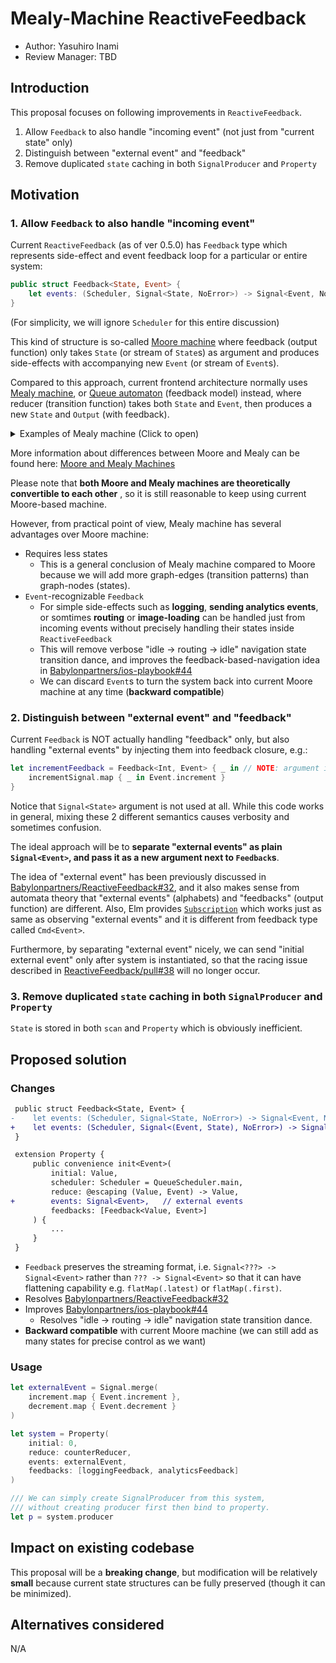 # Mealy-Machine ReactiveFeedback

* Author: Yasuhiro Inami
* Review Manager: TBD

## Introduction

This proposal focuses on following improvements in `ReactiveFeedback`.

1. Allow `Feedback` to also handle "incoming event" (not just from "current state" only)
2. Distinguish between "external event" and "feedback"
3. Remove duplicated `state` caching in both `SignalProducer` and `Property`

## Motivation

### 1. Allow `Feedback` to also handle "incoming event"

Current `ReactiveFeedback` (as of ver 0.5.0) has `Feedback` type which represents side-effect and event feedback loop for a particular or entire system:

```swift
public struct Feedback<State, Event> {
    let events: (Scheduler, Signal<State, NoError>) -> Signal<Event, NoError>
}
```

(For simplicity, we will ignore `Scheduler` for this entire discussion)

This kind of structure is so-called [Moore machine](https://en.wikipedia.org/wiki/Moore_machine) where feedback (output function) only takes `State` (or stream of `State`s) as argument and produces side-effects with accompanying new `Event` (or stream of `Event`s).

Compared to this approach, current frontend architecture normally uses [Mealy machine](https://en.wikipedia.org/wiki/Mealy_machine), or [Queue automaton](https://en.wikipedia.org/wiki/Queue_automaton) (feedback model) instead, where reducer (transition function) takes both `State` and `Event`, then produces a new `State` and `Output` (with feedback).

<details>
<summary>Examples of Mealy machine (Click to open)</summary>

For example, [Elm](https://package.elm-lang.org/packages/elm-lang/core/latest/Platform) uses `update: Event -> State -> (State, Cmd<Event>)` as reducer.
Note that this single function can be splitted into two functions:

1. `Event -> State -> State`, and
2. `Event -> State -> Cmd<Event>`

which we often call 1. reducer and 2. feedback.

[Redux](https://redux.js.org) also provides similar mechanism called `Middleware`, where `middleware: (store: Store) -> (next: Dispatch) -> Action -> Any`.
This can be rewritten as `State -> Observer<Event> -> Event -> Any` which can then be re-interpreted as `State -> Event -> Signal<Event>` (Caveat: This is not 100% logically correct).

</details>

More information about differences between Moore and Mealy can be found here:
[Moore and Mealy Machines](https://www.tutorialspoint.com/automata_theory/moore_and_mealy_machines.htm)

Please note that **both Moore and Mealy machines are theoretically convertible to each other** , so it is still reasonable to keep using current Moore-based machine.

However, from practical point of view, Mealy machine has several advantages over Moore machine:

- Requires less states
    - This is a general conclusion of Mealy machine compared to Moore because we will add more graph-edges (transition patterns) than graph-nodes (states).
- `Event`-recognizable `Feedback`
    - For simple side-effects such as **logging**, **sending analytics events**, or somtimes **routing** or **image-loading** can be handled just from incoming events without precisely handling their states inside `ReactiveFeedback`
    - This will remove verbose "idle -> routing -> idle" navigation state transition dance, and improves the feedback-based-navigation idea in [Babylonpartners/ios-playbook#44](https://github.com/Babylonpartners/ios-playbook/pull/44)
    - We can discard `Event`s to turn the system back into current Moore machine at any time (**backward compatible**)

### 2. Distinguish between "external event" and "feedback"

Current `Feedback` is NOT actually handling "feedback" only, but also handling "external events" by injecting them into feedback closure, e.g.:

```swift
let incrementFeedback = Feedback<Int, Event> { _ in // NOTE: argument is not used
    incrementSignal.map { _ in Event.increment }
}
```

Notice that `Signal<State>` argument is not used at all.
While this code works in general, mixing these 2 different semantics causes verbosity and sometimes confusion.

The ideal approach will be to **separate "external events" as plain `Signal<Event>`, and pass it as a new argument next to `Feedback`s**.

The idea of "external event" has been previously discussed in [Babylonpartners/ReactiveFeedback#32](https://github.com/Babylonpartners/ReactiveFeedback/pull/32), and it also makes sense from automata theory that "external events" (alphabets) and "feedbacks" (output function) are different.
Also, Elm provides [`Subscription`](https://package.elm-lang.org/packages/elm/core/latest/Platform-Sub) which works just as same as observing "external events" and it is different from feedback type called `Cmd<Event>`.

Furthermore, by separating "external event" nicely, we can send "initial external event" only after system is instantiated, so that the racing issue described in [ReactiveFeedback/pull#38](https://github.com/Babylonpartners/ReactiveFeedback/pull/38#issuecomment-468478325) will no longer occur.

### 3. Remove duplicated `state` caching in both `SignalProducer` and `Property`

`State` is stored in both `scan` and `Property` which is obviously inefficient.

## Proposed solution

### Changes

```diff
 public struct Feedback<State, Event> {
-    let events: (Scheduler, Signal<State, NoError>) -> Signal<Event, NoError>
+    let events: (Scheduler, Signal<(Event, State), NoError>) -> Signal<Event, NoError>
 }

 extension Property {
     public convenience init<Event>(
         initial: Value,
         scheduler: Scheduler = QueueScheduler.main,
         reduce: @escaping (Value, Event) -> Value,
+        events: Signal<Event>,   // external events
         feedbacks: [Feedback<Value, Event>]
     ) {
         ...
     }
 }
```

- `Feedback` preserves the streaming format, i.e. `Signal<???> -> Signal<Event>` rather than `??? -> Signal<Event>` so that it can have flattening capability e.g. `flatMap(.latest)` or `flatMap(.first)`.
- Resolves [Babylonpartners/ReactiveFeedback#32](https://github.com/Babylonpartners/ReactiveFeedback/pull/32)
- Improves [Babylonpartners/ios-playbook#44](https://github.com/Babylonpartners/ios-playbook/pull/44)
    - Resolves "idle -> routing -> idle" navigation state transition dance.
- **Backward compatible** with current Moore machine (we can still add as many states for precise control as we want)

### Usage

```swift
let externalEvent = Signal.merge(
    increment.map { Event.increment },
    decrement.map { Event.decrement }
)

let system = Property(
    initial: 0,
    reduce: counterReducer,
    events: externalEvent,
    feedbacks: [loggingFeedback, analyticsFeedback]
)

/// We can simply create SignalProducer from this system,
/// without creating producer first then bind to property.
let p = system.producer
```

## Impact on existing codebase

This proposal will be a **breaking change**, but modification will be relatively **small** because current state structures can be fully preserved (though it can be minimized).

## Alternatives considered

N/A
